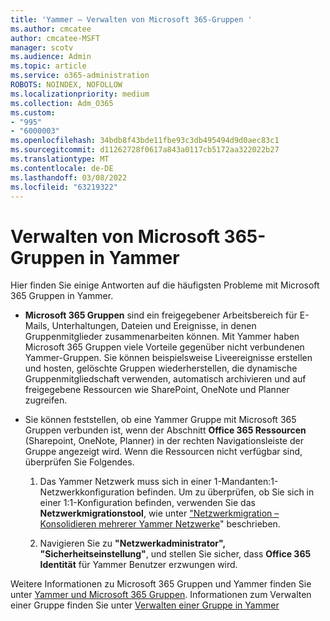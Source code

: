 ```yaml
---
title: 'Yammer – Verwalten von Microsoft 365-Gruppen '
ms.author: cmcatee
author: cmcatee-MSFT
manager: scotv
ms.audience: Admin
ms.topic: article
ms.service: o365-administration
ROBOTS: NOINDEX, NOFOLLOW
ms.localizationpriority: medium
ms.collection: Adm_O365
ms.custom:
- "995"
- "6000003"
ms.openlocfilehash: 34bdb8f43bde11fbe93c3db495494d9d0aec83c1
ms.sourcegitcommit: d11262728f0617a843a0117cb5172aa322022b27
ms.translationtype: MT
ms.contentlocale: de-DE
ms.lasthandoff: 03/08/2022
ms.locfileid: "63219322"
---
```

# <a name="manage-microsoft-365-groups-in-yammer"></a>Verwalten von Microsoft 365-Gruppen in Yammer

Hier finden Sie einige Antworten auf die häufigsten Probleme mit Microsoft 365 Gruppen in Yammer.

* **Microsoft 365 Gruppen** sind ein freigegebener Arbeitsbereich für E-Mails, Unterhaltungen, Dateien und Ereignisse, in denen Gruppenmitglieder zusammenarbeiten können. Mit Yammer haben Microsoft 365 Gruppen viele Vorteile gegenüber nicht verbundenen Yammer-Gruppen. Sie können beispielsweise Liveereignisse erstellen und hosten, gelöschte Gruppen wiederherstellen, die dynamische Gruppenmitgliedschaft verwenden, automatisch archivieren und auf freigegebene Ressourcen wie SharePoint, OneNote und Planner zugreifen.

* Sie können feststellen, ob eine Yammer Gruppe mit Microsoft 365 Gruppen verbunden ist, wenn der Abschnitt **Office 365 Ressourcen** (Sharepoint, OneNote, Planner) in der rechten Navigationsleiste der Gruppe angezeigt wird. Wenn die Ressourcen nicht verfügbar sind, überprüfen Sie Folgendes.

  1. Das Yammer Netzwerk muss sich in einer 1-Mandanten:1-Netzwerkkonfiguration befinden. Um zu überprüfen, ob Sie sich in einer 1:1-Konfiguration befinden, verwenden Sie das **Netzwerkmigrationstool**, wie unter ["Netzwerkmigration – Konsolidieren mehrerer Yammer Netzwerke](https://docs.microsoft.com/yammer/configure-your-yammer-network/consolidate-multiple-yammer-networks)" beschrieben.

  2. Navigieren Sie zu **"Netzwerkadministrator", "Sicherheitseinstellung"**, und stellen Sie sicher, dass **Office 365 Identität** für Yammer Benutzer erzwungen wird.

Weitere Informationen zu Microsoft 365 Gruppen und Yammer finden Sie unter [Yammer und Microsoft 365 Gruppen](https://docs.microsoft.com/yammer/manage-yammer-groups/yammer-and-office-365-groups). Informationen zum Verwalten einer Gruppe finden Sie unter [Verwalten einer Gruppe in Yammer](https://support.office.com/article/Manage-a-group-in-Yammer-6e05c6d6-5548-4c88-89cd-e6757a514ef2)
